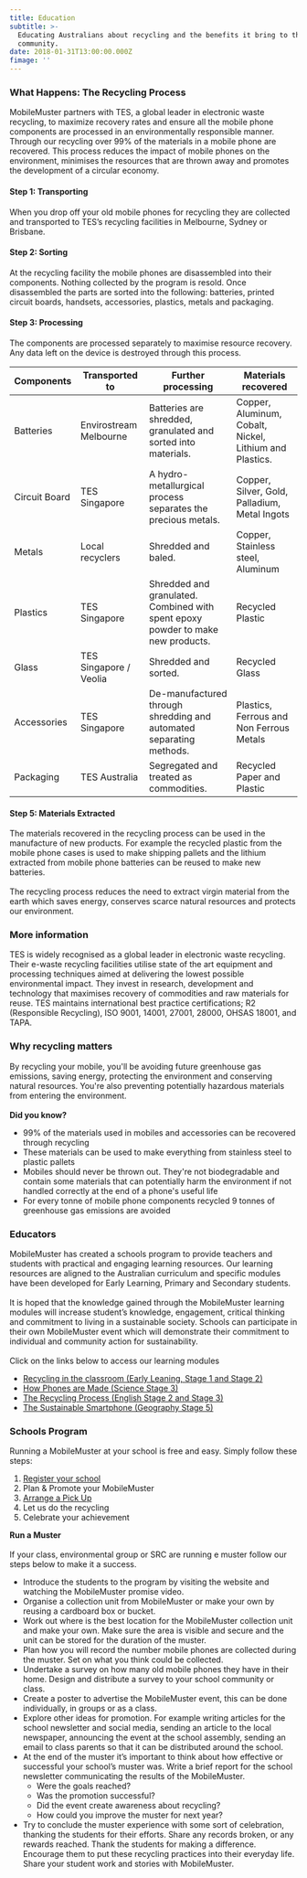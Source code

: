 ```yaml
---
title: Education
subtitle: >-
  Educating Australians about recycling and the benefits it bring to the
  community.
date: 2018-01-31T13:00:00.000Z
fimage: ''
---
```

### What Happens: The Recycling Process

MobileMuster partners with TES, a global leader in electronic waste recycling, to maximize recovery rates and ensure all the mobile phone components are processed in an environmentally responsible manner. Through our recycling over 99% of the materials in a mobile phone are recovered. This process reduces the impact of mobile phones on the environment, minimises the resources that are thrown away and promotes the development of a circular economy.

#### Step 1: Transporting

When you drop off your old mobile phones for recycling they are collected and transported to TES’s recycling facilities in Melbourne, Sydney or Brisbane.

#### Step 2: Sorting

At the recycling facility the mobile phones are disassembled into their components. Nothing collected by the program is resold. Once disassembled the parts are sorted into the following: batteries, printed circuit boards, handsets, accessories, plastics, metals and packaging.

#### Step 3: Processing

The components are processed separately to maximise resource recovery. Any data left on the device is destroyed through this process.

| Components    | Transported to         | Further processing                                                              | Materials recovered                                     |
| ------------- | ---------------------- | ------------------------------------------------------------------------------- | ------------------------------------------------------- |
| Batteries     | Envirostream Melbourne | Batteries are shredded, granulated and sorted into materials.                   | Copper, Aluminum, Cobalt, Nickel, Lithium and Plastics. |
| Circuit Board | TES Singapore          | A hydro-metallurgical process separates the precious metals.                    | Copper, Silver, Gold, Palladium, Metal Ingots           |
| Metals        | Local recyclers        | Shredded and baled.                                                             | Copper, Stainless steel, Aluminum                       |
| Plastics      | TES Singapore          | Shredded and granulated. Combined with spent epoxy powder to make new products. | Recycled Plastic                                        |
| Glass         | TES Singapore / Veolia | Shredded and sorted.                                                            | Recycled Glass                                          |
| Accessories   | TES Singapore          | De-manufactured through shredding and automated separating methods.             | Plastics, Ferrous and Non Ferrous Metals                |
| Packaging     | TES Australia          | Segregated and treated as commodities.                                          | Recycled Paper and Plastic                              |

#### Step 5: Materials Extracted

The materials recovered in the recycling process can be used in the manufacture of new products. For example the recycled plastic from the mobile phone cases is used to make shipping pallets and the lithium extracted from mobile phone batteries can be reused to make new batteries.\
\
The recycling process reduces the need to extract virgin material from the earth which saves energy, conserves scarce natural resources and protects our environment.

### More information

TES is widely recognised as a global leader in electronic waste recycling. Their e-waste recycling facilities utilise state of the art equipment and processing techniques aimed at delivering the lowest possible environmental impact. They invest in research, development and technology that maximises recovery of commodities and raw materials for reuse. TES maintains international best practice certifications; R2 (Responsible Recycling), ISO 9001, 14001, 27001, 28000, OHSAS 18001, and TAPA.

### Why recycling matters

By recycling your mobile, you'll be avoiding future greenhouse gas emissions, saving energy, protecting the environment and conserving natural resources. You're also preventing potentially hazardous materials from entering the environment.\
\
**Did you know?**

* 99% of the materials used in mobiles and accessories can be recovered through recycling
* These materials can be used to make everything from stainless steel to plastic pallets
* Mobiles should never be thrown out. They're not biodegradable and contain some materials that can potentially harm the environment if not handled correctly at the end of a phone's useful life
* For every tonne of mobile phone components recycled 9 tonnes of greenhouse gas emissions are avoided

### Educators

MobileMuster has created a schools program to provide teachers and students with practical and engaging learning resources. Our learning resources are aligned to the Australian curriculum and specific modules have been developed for Early Learning, Primary and Secondary students.\
\
It is hoped that the knowledge gained through the MobileMuster learning modules will increase student’s knowledge, engagement, critical thinking and commitment to living in a sustainable society. Schools can participate in their own MobileMuster event which will demonstrate their commitment to individual and community action for sustainability.\
\
Click on the links below to access our learning modules

* [Recycling in the classroom (Early Leaning, Stage 1 and Stage 2)](http://localhost:3000/resources/early-learning-module.pdf)
* [How Phones are Made (Science Stage 3)](http://localhost:3000/resources/how-phones-are-made.pdf)
* [The Recycling Process (English Stage 2 and Stage 3)](http://localhost:3000/resources/the-recycling-process.pdf)
* [The Sustainable Smartphone (Geography Stage 5)](http://localhost:3000/resources/the-sustainable-smartphone.pdf)

### Schools Program

Running a MobileMuster at your school is free and easy. Simply follow these steps:

1. [Register your school](https://www.mobilemuster.com.au/partners/#join)
2. Plan & Promote your MobileMuster
3. [Arrange a Pick Up](https://bookings.mobilemuster.com.au/)
4. Let us do the recycling
5. Celebrate your achievement

**Run a Muster**\
\
If your class, environmental group or SRC are running e muster follow our steps below to make it a success.

* Introduce the students to the program by visiting the website and watching the MobileMuster promise video.
* Organise a collection unit from MobileMuster or make your own by reusing a cardboard box or bucket.
* Work out where is the best location for the MobileMuster collection unit and make your own. Make sure the area is visible and secure and the unit can be stored for the duration of the muster.
* Plan how you will record the number mobile phones are collected during the muster. Set on what you think could be collected.
* Undertake a survey on how many old mobile phones they have in their home. Design and distribute a survey to your school community or class.
* Create a poster to advertise the MobileMuster event, this can be done individually, in groups or as a class.
* Explore other ideas for promotion. For example writing articles for the school newsletter and social media, sending an article to the local newspaper, announcing the event at the school assembly, sending an email to class parents so that it can be distributed around the school.
* At the end of the muster it’s important to think about how effective or successful your school’s muster was. Write a brief report for the school newsletter communicating the results of the MobileMuster.
  * Were the goals reached?
  * Was the promotion successful?
  * Did the event create awareness about recycling?
  * How could you improve the muster for next year?
* Try to conclude the muster experience with some sort of celebration, thanking the students for their efforts. Share any records broken, or any rewards reached. Thank the students for making a difference. Encourage them to put these recycling practices into their everyday life. Share your student work and stories with MobileMuster.
